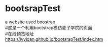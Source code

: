# bootsrapTest<br/>
a website used boostrap<br/>
#这是一个利用bootstrap模仿麦子学院的页面<br/>
#在线预览地址<br/>
https://lvyidan.github.io/bootsrapTest/index.htm
